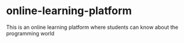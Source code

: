 # online-learning-platform
This is an online learning platform where students can know about the programming world

